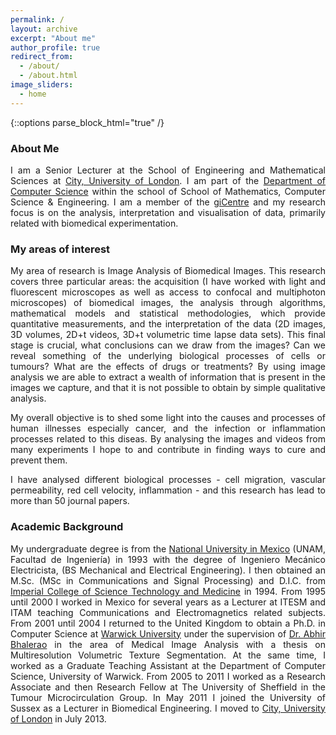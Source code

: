 ```yaml
---
permalink: /
layout: archive
excerpt: "About me"
author_profile: true
redirect_from:
  - /about/
  - /about.html
image_sliders:
  - home
---
```


{::options parse_block_html="true" /}



<body align="justify">

### About Me


I am a Senior Lecturer at the School of Engineering and Mathematical Sciences at [City, University of London](https://www.city.ac.uk/). I am part of the [Department of Computer Science](https://www.city.ac.uk/about/schools/mathematics-computer-science-engineering/computer-science) within the school of School of Mathematics, Computer Science & Engineering. I am a member of the [giCentre](https://www.gicentre.net/) and my research focus is on the analysis, interpretation and visualisation of data, primarily related with biomedical experimentation.



### My areas of interest

My area of research is Image Analysis of Biomedical Images. This research covers three particular areas: the acquisition (I have worked with  light and fluorescent microscopes as well as access to confocal and multiphoton microscopes) of biomedical images, the analysis through algorithms, mathematical models and statistical methodologies, which provide quantitative measurements, and the interpretation of the data (2D images, 3D volumes, 2D+t videos, 3D+t volumetric time lapse data sets). This final stage is crucial, what conclusions can we draw from the images? Can we reveal something of the underlying biological processes of cells or tumours? What are the effects of drugs or treatments? By using image analysis we are able to extract a wealth of information that is present in the images we capture, and that it is not possible to obtain by simple qualitative analysis.

My overall objective is to shed some light into the causes and processes of human illnesses especially cancer, and the infection or inflammation processes related to this diseas. By analysing the images and videos from many experiments I hope to and contribute in finding ways to cure and prevent them.

I have analysed different biological processes - cell migration, vascular permeability, red cell velocity, inflammation - and this research has lead to more than 50 journal papers.


### Academic Background

My undergraduate degree is from the  [National University in Mexico](http://www.unam.mx/) (UNAM, Facultad de Ingeniería) in 1993 with the degree of Ingeniero Mecánico Electricista, (BS Mechanical and Electrical Engineering). I then obtained an M.Sc. (MSc in Communications and Signal Processing) and D.I.C. from [Imperial College of Science Technology and Medicine](http://www.ic.ac.uk) in 1994. From 1995 until 2000 I worked in Mexico for several years as a Lecturer at ITESM and ITAM  teaching Communications and Electromagnetics related subjects.  From 2001 until 2004 I returned to the United Kingdom to obtain a Ph.D. in Computer Science at [Warwick University](Http://www.dcs.warwick.ac.uk) under the supervision of [Dr. Abhir Bhalerao](https://warwick.ac.uk/fac/sci/dcs/people/Abhir_Bhalerao) in the area of Medical Image Analysis with a thesis on Multiresolution Volumetric Texture Segmentation. At the same time, I worked as a Graduate Teaching Assistant at the Department of Computer Science,  University of Warwick. From 2005 to 2011 I worked as a Research Associate and then Research Fellow at The University of Sheffield in the Tumour Microcirculation Group. In May 2011 I joined the University of Sussex as a Lecturer in Biomedical Engineering. I moved to [City, University of London](http://www.city.ac.uk) in July 2013.
